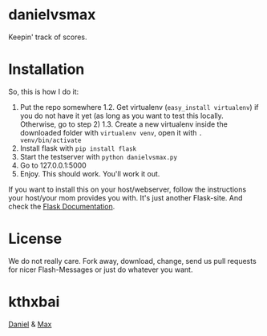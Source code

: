 danielvsmax
===========

Keepin' track of scores.

# Installation

So, this is how I do it:

1. Put the repo somewhere
1.2. Get virtualenv (```easy_install virtualenv```) if you do not have it yet (as long as you want to test this locally. Otherwise, go to step 2)
1.3. Create a new virtualenv inside the downloaded folder with ```virtualenv venv```, open it with ```. venv/bin/activate```
2. Install flask with ```pip install flask```
3. Start the testserver with ```python danielvsmax.py```
4. Go to 127.0.0.1:5000
5. Enjoy. This should work. You'll work it out.

If you want to install this on your host/webserver, follow the instructions your host/your mom provides you with. It's just another Flask-site. And check the [Flask Documentation](http://flask.pocoo.org/docs/).

# License

We do not really care. Fork away, download, change, send us pull requests for nicer Flash-Messages or just do whatever you want.

# kthxbai

[Daniel](http://losstopschade.de/) & [Max](http://maxfriedrich.de/)